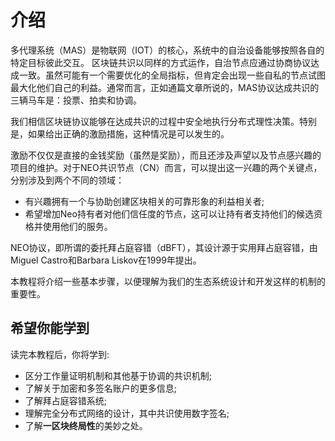 # 介绍

多代理系统（MAS）是物联网（IOT）的核心，系统中的自治设备能够按照各自的特定目标彼此交互。
区块链共识以同样的方式运作，自治节点应通过协商协议达成一致。虽然可能有一个需要优化的全局指标，但肯定会出现一些自私的节点试图最大化他们自己的利益。通常而言，正如通篇文章所说的，MAS协议达成共识的三辆马车是：投票、拍卖和协调。

我们相信区块链协议能够在达成共识的过程中安全地执行分布式理性决策。特别是，如果给出正确的激励措施，这种情况是可以发生的。

激励不仅仅是直接的金钱奖励（虽然是奖励），而且还涉及声望以及节点感兴趣的项目的维护。对于NEO共识节点（CN）而言，可以提出这一兴趣的两个关键点，分别涉及到两个不同的领域：

- 有兴趣拥有一个与协助创建区块相关的可靠形象的利益相关者; 
- 希望增加Neo持有者对他们信任度的节点，这可以让持有者支持他们的候选资格并使用他们的服务。

NEO协议，即所谓的委托拜占庭容错（dBFT），其设计源于实用拜占庭容错，由Miguel Castro和Barbara Liskov在1999年提出。

本教程将介绍一些基本步骤，以便理解为我们的生态系统设计和开发这样的机制的重要性。


## 希望你能学到

读完本教程后，你将学到:

- 区分工作量证明机制和其他基于协调的共识机制;
- 了解关于加密和多签名账户的更多信息;
- 了解拜占庭容错系统;
- 理解完全分布式网络的设计，其中共识使用数字签名;
- 了解**一区块终局性**的美妙之处。

